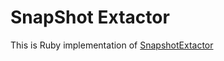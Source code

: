 SnapShot Extactor
================


This is Ruby implementation of [SnapshotExtactor](https://github.com/ijunaid8989/extractor)